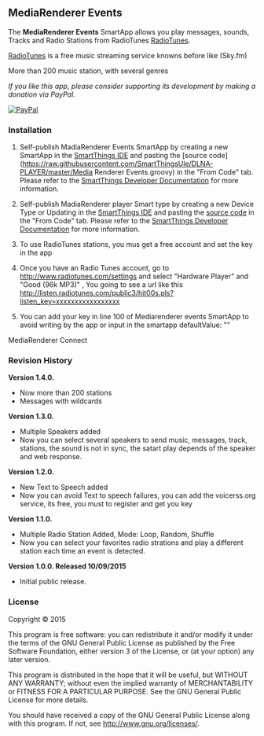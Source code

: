 MediaRenderer Events
--------

The **MediaRenderer Events** SmartApp allows you play messages, sounds, Tracks and Radio Stations from RadioTunes
[RadioTunes](http://www.radiotunes.com/).

[RadioTunes](http://www.radiotunes.com/) is a free music streaming service knowns before like (Sky.fm) 

More than 200 music station, with several genres

*If you like this app, please consider supporting its development by making a donation via PayPal.*

[![PayPal](https://www.paypalobjects.com/en_US/i/btn/btn_donate_LG.gif)](https://www.paypal.com/cgi-bin/webscr?cmd=_s-xclick&hosted_button_id=A6XBY99S5FECL)

### Installation

1. Self-publish MadiaRenderer Events SmartApp by creating a new SmartApp in the
[SmartThings IDE](https://graph.api.smartthings.com/ide/apps) and pasting the
[source code](https://raw.githubusercontent.com/SmartThingsUle/DLNA-PLAYER/master/Media Renderer Events.groovy)
in the "From Code" tab. Please refer to the
[SmartThings Developer Documentation](http://docs.smartthings.com/en/latest/index.html)
for more information.

2. Self-publish MadiaRenderer player Smart type by creating a new Device Type or Updating in the
[SmartThings IDE](https://graph.api.smartthings.com/ide/apps) and pasting the
[source code](https://raw.githubusercontent.com/SmartThingsUle/DLNA-PLAYER/master/MediaRenderer_Player.groovy)
in the "From Code" tab. Please refer to the
[SmartThings Developer Documentation](http://docs.smartthings.com/en/latest/index.html)
for more information.

3. To use RadioTunes stations, you mus get a free account and set the key in the app

4. Once you have an Radio Tunes account, go to http://www.radiotunes.com/settings and select "Hardware Player" and "Good (96k MP3)" , You going to see a url like this http://listen.radiotunes.com/public3/hit00s.pls?listen_key=xxxxxxxxxxxxxxxxx

5. You can add your key in line 100 of Mediarenderer events SmartApp  to avoid writing by the app or input in the smartapp defaultValue: ""


MediaRenderer Connect

### Revision History

**Version 1.4.0.**

* Now more than 200 stations
* Messages with wildcards

**Version 1.3.0.**

* Multiple Speakers added
* Now you can select several speakers to send music, messages, track, stations, the sound is not in sync, the satart play depends of the speaker and web response.

**Version 1.2.0.**

* New Text to Speech added
* Now you can avoid Text to speech failures, you can add the voicerss.org service, its free, you must to register and get you key

**Version 1.1.0.**

* Multiple Radio Station Added, Mode:  Loop, Random, Shuffle
* Now you can select your favorites radio strations and play a different station each time an event is detected.

**Version 1.0.0. Released 10/09/2015**

* Initial public release.


### License

Copyright © 2015 

This program is free software: you can redistribute it and/or modify it
under the terms of the GNU General Public License as published by the Free
Software Foundation, either version 3 of the License, or (at your option)
any later version.

This program is distributed in the hope that it will be useful, but
WITHOUT ANY WARRANTY; without even the implied warranty of MERCHANTABILITY
or FITNESS FOR A PARTICULAR PURPOSE.  See the GNU General Public License
for more details.

You should have received a copy of the GNU General Public License along
with this program.  If not, see <http://www.gnu.org/licenses/>.

